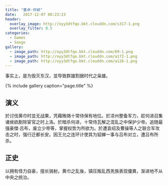 ```yaml
---
title: "董卓·仲颖"
date:   2017-12-07 08:23:23
header:
  overlay_image: http://oyy3dtfqo.bkt.clouddn.com/s317-1.png
  overlay_filter: 0.5
categories:
  - Games
  - Sango
gallery:
  - image_path: http://oyy3dtfqo.bkt.clouddn.com/69-1.png
  - image_path: http://oyy3dtfqo.bkt.clouddn.com/a172-1.png
  - image_path: http://oyy3dtfqo.bkt.clouddn.com/a126-1.png
---
```


事实上，是为毁灭东汉，並导致群雄割据时代之枭雄。

{% include gallery caption="page.title" %}

## 演义

於讨伐黄巾时並无战果，凭藉贿赂十常侍保有地位。於凉州整备军力，趁何进召集诸侯欲剷除宦官之时上洛。於暗杀何进，十常侍瓦解之混乱之中保护少帝。追随最强豪傑·吕布，废立少帝等，掌握权势为所欲为。於遭袁绍及曹操等人之联合军攻击之时，强行迁都长安。因王允之连环计使其为貂蝉一事与吕布对立，遭吕布所杀。

## 正史

以拥有怪力自豪，擅长骑射。黄巾之乱後，镇压叛乱西羌族表现優異，渐进地不从中央之统治。